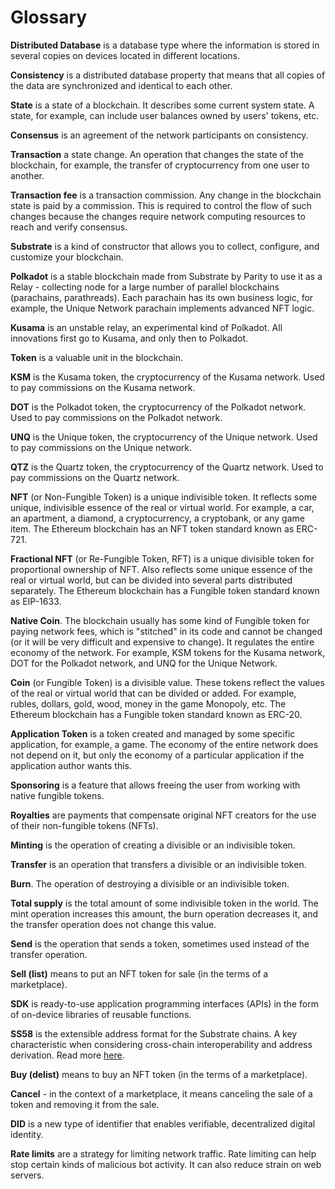 # Glossary

**Distributed Database** is a database type where the information is stored in several copies on devices located in different locations.

**Consistency** is a distributed database property that means that all copies of the data are synchronized and identical to each other.

**State** is a state of a blockchain. It describes some current system state. A state, for example, can include user balances owned by users' tokens, etc.

**Consensus** is an agreement of the network participants on consistency.

**Transaction** a state change. An operation that changes the state of the blockchain, for example, the transfer of cryptocurrency from one user to another.

**Transaction fee** is a transaction commission. Any change in the blockchain state is paid by a commission. This is required to control the flow of such changes because the changes require network computing resources to reach and verify consensus.

**Substrate** is a kind of constructor that allows you to collect, configure, and customize your blockchain.

**Polkadot** is a stable blockchain made from Substrate by Parity to use it as a Relay - collecting node for a large number of parallel blockchains (parachains, parathreads). Each parachain has its own business logic, for example, the Unique Network parachain implements advanced NFT logic.

**Kusama** is an unstable relay, an experimental kind of Polkadot. All innovations first go to Kusama, and only then to Polkadot.

**Token** is a valuable unit in the blockchain.

**KSM** is the Kusama token, the cryptocurrency of the Kusama network. Used to pay commissions on the Kusama network.

**DOT** is the Polkadot token, the cryptocurrency of the Polkadot network. Used to pay commissions on the Polkadot network.

**UNQ** is the Unique token, the cryptocurrency of the Unique network. Used to pay commissions on the Unique network.

**QTZ** is the Quartz token, the cryptocurrency of the Quartz network. Used to pay commissions on the Quartz network.

**NFT** (or Non-Fungible Token) is a unique indivisible token. It reflects some unique, indivisible essence of the real or virtual world. For example, a car, an apartment, a diamond, a cryptocurrency, a cryptobank, or any game item. The Ethereum blockchain has an NFT token standard known as ERC-721.

**Fractional NFT** (or Re-Fungible Token, RFT) is a unique divisible token for proportional ownership of NFT. Also reflects some unique essence of the real or virtual world, but can be divided into several parts distributed separately. The Ethereum blockchain has a Fungible token standard known as EIP-1633.

**Native Coin**. The blockchain usually has some kind of Fungible token for paying network fees, which is "stitched" in its code and cannot be changed (or it will be very difficult and expensive to change). It regulates the entire economy of the network. For example, KSM tokens for the Kusama network, DOT for the Polkadot network, and UNQ for the Unique Network.

**Coin** (or Fungible Token) is a divisible value. These tokens reflect the values of the real or virtual world that can be divided or added. For example, rubles, dollars, gold, wood, money in the game Monopoly, etc. The Ethereum blockchain has a Fungible token standard known as ERC-20.

**Application Token** is a token created and managed by some specific application, for example, a game. The economy of the entire network does not depend on it, but only the economy of a particular application if the application author wants this.

**Sponsoring** is a feature that allows freeing the user from working with native fungible tokens. 

**Royalties** are payments that compensate original NFT creators for the use of their non-fungible tokens (NFTs).

**Minting** is the operation of creating a divisible or an indivisible token.

**Transfer** is an operation that transfers a divisible or an indivisible token.

**Burn**. The operation of destroying a divisible or an indivisible token.

**Total supply** is the total amount of some indivisible token in the world. The mint operation increases this amount, the burn operation decreases it, and the transfer operation does not change this value.

**Send** is the operation that sends a token, sometimes used instead of the transfer operation.

**Sell (list)** means to put an NFT token for sale (in the terms of a marketplace).

**SDK** is ready-to-use application programming interfaces (APIs) in the form of on-device libraries of reusable functions. 

**SS58** is the extensible address format for the Substrate chains. A key characteristic when considering cross-chain interoperability and address derivation. Read more [here](https://docs.substrate.io/v3/advanced/ss58/).

**Buy (delist)** means to buy an NFT token (in the terms of a marketplace). 

**Cancel** - in the context of a marketplace, it means canceling the sale of a token and removing it from the sale.

**DID** is a new type of identifier that enables verifiable, decentralized digital identity.

**Rate limits** are a strategy for limiting network traffic. Rate limiting can help stop certain kinds of malicious bot activity. It can also reduce strain on web servers.